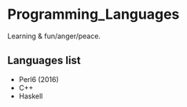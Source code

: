 # Programming_Languages
Learning &amp; fun/anger/peace.

## Languages list
- Perl6 (2016)
- C++
- Haskell
